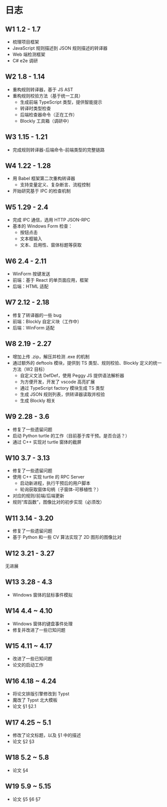 # 日志

## W1 1.2 - 1.7

- 梳理项目框架
- JavaScript 规则描述到 JSON 规则描述的转译器
- Web 端检测框架
- C# e2e 调研

## W2 1.8 - 1.14

- 重构规则转译器，基于 JS AST
- 重构规则校验方法（基于统一工具）
    - 生成前端 TypeScript 类型，提供智能提示
    - 转译时类型检查
    - 后端检查器命令（正在工作）
    - Blockly 工具箱（调研中）


## W3 1.15 - 1.21

- 完成规则转译器-后端命令-前端类型的完整链路

## W4 1.22 - 1.28

- 用 Babel 框架第二次重构转译器
    - 支持变量定义、复杂断言、流程控制
- 开始研究基于 IPC 的检查机制

## W5 1.29 - 2.4

- 完成 IPC 通信，选用 HTTP JSON-RPC
- 基本的 Windows Form 检查：
    - 按钮点击
    - 文本框输入
    - 文本、启用性、窗体标题等获取

## W6 2.4 - 2.11

- WinForm 按键发送
- 前端：基于 React 的单页面应用，框架
- 后端：HTML 适配

## W7 2.12 - 2.18

- 修复了转译器的一些 bug
- 前端：Blockly 自定义块（工作中）
- 后端：WinForm 适配

## W8 2.19 - 2.27

- 增加上传 .zip，解压并检测 .exe 的机制
- 通过额外的 deftools 模块，提供到 TS 类型、规则校验、Blockly 定义的统一方法（W2 目标）
  - 自定义文法 DefDef，使用 Peggy JS 提供语法解析器
  - 为方便开发，开发了 vscode 高亮扩展
  - 通过 TypeScript factory 模块生成 TS 类型
  - 生成 JSON 规则列表，供转译器读取并校验
  - 生成 Blockly 相关

## W9 2.28 - 3.6

- 修复了一些遗留问题
- 启动 Python turtle 的工作（目前基于库干预。是否合适？）
- 通过 C++ 实现对 turtle 窗体的截屏

## W10 3.7 - 3.13

- 修复了一些遗留问题
- 使用 C++ 实现 turtle 的 RPC Server
  - 启动新进程，执行干预后的用户脚本
  - 轮询获取窗体句柄（子窗体-可移植性？）
- 对应的规则/前端/后端更新
- 规则“库函数”，图像比对的初步实现（必须改）

## W11 3.14 - 3.20

- 修复了一些遗留问题
- 基于 Python 和一些 CV 算法实现了 2D 图形的图像比对

## W12 3.21 - 3.27

无进展

## W13 3.28 - 4.3

- Windows 窗体的鼠标事件模拟

## W14 4.4 ~ 4.10

- Windows 窗体的键盘事件处理
- 修复并改进了一些已知问题

## W15 4.11 ~ 4.17

- 改进了一些已知问题
- 论文的启动工作

## W16 4.18 ~ 4.24

- 将论文排版引擎修改到 Typst
- 魔改了 Typst 北大模板
- 论文 &sect;1 &sect;2.1

## W17 4.25 ~ 5.1

- 修改了论文标题，以及 &sect;1 中的描述
- 论文 &sect;2 &sect;3

## W18 5.2 ~ 5.8

- 论文 &sect;4

## W19 5.9 ~ 5.15

- 论文 &sect;5 &sect;6 &sect;7

